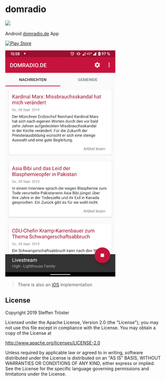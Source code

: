 # domradio

![](https://github.com/stetro/domradio-android/workflows/android/badge.svg)


Android [domradio.de](http://domradio.de) App 

[![Play Store](https://developer.android.com/images/brand/en_generic_rgb_wo_45.png)](https://play.google.com/store/apps/details?id=de.domradio)

![Screenshot](images/screenshot.png)

> There is also an [iOS](https://github.com/stetro/domradio-ios) implementation

License
-------

Copyright 2019 Steffen Tröster

Licensed under the Apache License, Version 2.0 (the "License");
you may not use this file except in compliance with the License.
You may obtain a copy of the License at

http://www.apache.org/licenses/LICENSE-2.0

Unless required by applicable law or agreed to in writing, software
distributed under the License is distributed on an "AS IS" BASIS,
WITHOUT WARRANTIES OR CONDITIONS OF ANY KIND, either express or implied.
See the License for the specific language governing permissions and
limitations under the License.

